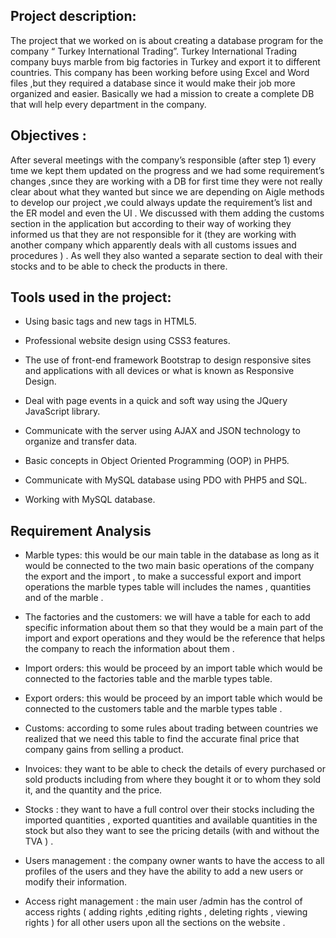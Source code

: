 ## Project description:

The project that we worked on is about creating a database program for the company “ Turkey International
Trading”. Turkey International Trading company buys marble from big factories in Turkey and export it to
different countries. This company has been working before using Excel and Word files ,but they required a
database since it would make their job more organized and easier. Basically we had a mission to create a
complete DB that wıll help every department in the company.

## Objectives :

After several meetings with the company’s responsible (after step 1) every tıme we kept them updated on the
progress and we had some requirement’s changes ,sınce they are working with a DB for first time they were not
really clear about what they wanted but since we are depending on Aigle methods to develop our project ,we
could always update the requirement’s list and the ER model and even the UI .
We discussed with them adding the customs section in the application but according to their way of working they
informed us that they are not responsible for it (they are working with another company which apparently deals
with all customs issues and procedures ) .
As well they also wanted a separate section to deal with their stocks and to be able to check the products in there.



## Tools used in the project:

- Using basic tags and new tags in HTML5.

- Professional website design using CSS3 features.

- The use of front-end framework Bootstrap to design responsive sites and applications with all devices or
  what is known as Responsive Design.
  
- Deal with page events in a quick and soft way using the JQuery JavaScript library.

- Communicate with the server using AJAX and JSON technology to organize and transfer data.

- Basic concepts in Object Oriented Programming (OOP) in PHP5.

- Communicate with MySQL database using PDO with PHP5 and SQL.

- Working with MySQL database.




## Requirement Analysis

- Marble types: this would be our main table in the database as long as it would be connected to the two main basic
operations of the company the export and the import , to make a successful export and import operations the
marble types table will includes the names , quantities and of the marble .

- The factories and the customers: we will have a table for each to add specific information about them so that they
would be a main part of the import and export operations and they would be the reference that helps the
company to reach the information about them .
 
- Import orders: this would be proceed by an import table which would be connected to the factories table and the
marble types table.

- Export orders: this would be proceed by an import table which would be connected to the customers table and
the marble types table .

- Customs: according to some rules about trading between countries we realized that we need this table to find the
accurate final price that company gains from selling a product.

- Invoices: they want to be able to check the details of every purchased or sold products including from where they
bought it or to whom they sold it, and the quantity and the price.

- Stocks : they want to have a full control over their stocks including the imported quantities , exported quantities
and available quantities in the stock but also they want to see the pricing details (with and without the TVA ) .

- Users management : the company owner wants to have the access to all profiles of the users and they have the
ability to add a new users or modify their information.

- Access right management : the main user /admin has the control of access rights ( adding rights ,editing rights ,
deleting rights , viewing rights ) for all other users upon all the sections on the website . 



